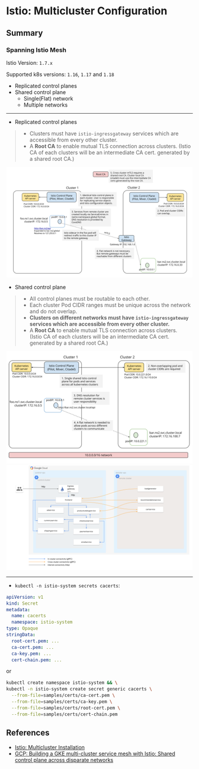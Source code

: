 # Istio: Multicluster Configuration

## Summary

### Spanning Istio Mesh

Istio Version: `1.7.x`

Supported k8s versions: `1.16`, `1.17` and `1.18`

* Replicated control planes
* Shared control plane
  * Single(Flat) network
  * Multiple networks

---

* Replicated control planes

> * Clusters must have `istio-ingressgateway` services which are accessible from every other cluster.
> * A __Root CA__ to enable mutual TLS connection across clusters.
>   (Istio CA of each clusters will be an intermediate CA cert. generated by a shared root CA.)

![Replicated control planes](docs/img/replicated-control-planes_multicluster-with-gateways.svg)

* Shared control plane

> * All control planes must be routable to each other.
> * Each cluster Pod CIDR ranges must be unique across the network and do not overlap.
> * __Clusters on different networks must have `istio-ingressgateway` services which are accessible from every other cluster.__
> * A __Root CA__ to enable mutual TLS connection across clusters.  
>   (Istio CA of each clusters will be an intermediate CA cert. generated by a shared root CA.)

![Shared control plane](docs/img/shared-control-plane_multicluster-with-vpn.svg)
![Shared control plane](docs/img/building-gke-multi-cluster-service-mesh-with-istio-shared-control-plane-disparate-networks-architecture.svg)

---

* `kubectl -n istio-system secrets cacerts`:

```yaml
apiVersion: v1
kind: Secret
metadata:
  name: cacerts
  namespace: istio-system
type: Opaque
stringData:
  root-cert.pem: ...
  ca-cert.pem: ...
  ca-key.pem: ...
  cert-chain.pem: ...
```

or 

```sh
kubectl create namespace istio-system && \
kubectl -n istio-system create secret generic cacerts \
  --from-file=samples/certs/ca-cert.pem \
  --from-file=samples/certs/ca-key.pem \
  --from-file=samples/certs/root-cert.pem \
  --from-file=samples/certs/cert-chain.pem
```

## References

* [Istio: Multicluster Installation](https://istio.io/v1.7/docs/setup/install/multicluster/)
* [GCP: Building a GKE multi-cluster service mesh with Istio: Shared control plane across disparate networks](https://cloud.google.com/architecture/building-gke-multi-cluster-service-mesh-with-istio-shared-control-plane-disparate-networks)
